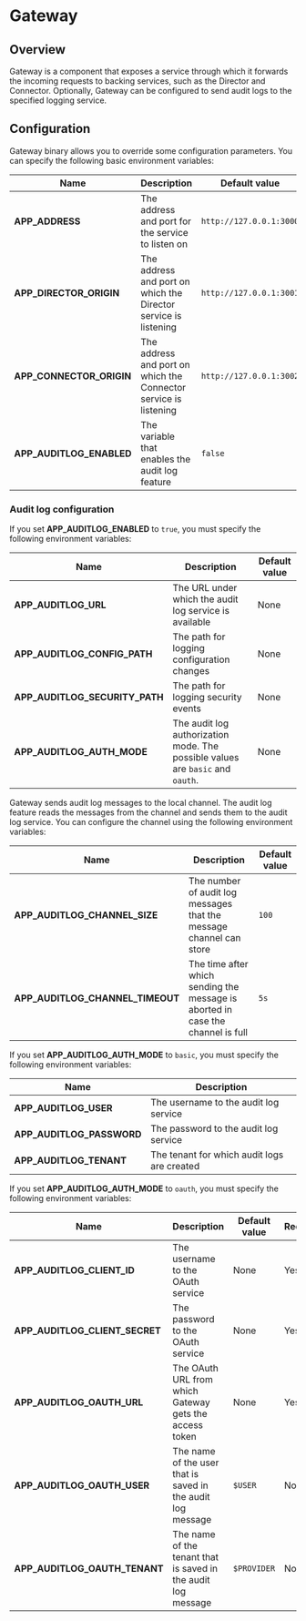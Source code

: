 # Gateway

## Overview

Gateway is a component that exposes a service through which it forwards the incoming requests to backing services, such as the Director and Connector. Optionally, Gateway can be configured to send audit logs to the specified logging service.

## Configuration

Gateway binary allows you to override some configuration parameters. You can specify the following basic environment variables:

| Name                             | Description                                                       | Default value            | 
| ---------------------------------| ----------------------------------------------------------------- | ------------------------ | 
| **APP_ADDRESS**                  | The address and port for the service to listen on                 | `http://127.0.0.1:3000`  | 
| **APP_DIRECTOR_ORIGIN**          | The address and port on which the Director service is listening   | `http://127.0.0.1:3001`  | 
| **APP_CONNECTOR_ORIGIN**         | The address and port on which the Connector service is listening  | `http://127.0.0.1:3002`  | 
| **APP_AUDITLOG_ENABLED**         | The variable that enables the audit log feature                   | `false`                  | 

### Audit log configuration

If you set **APP_AUDITLOG_ENABLED** to `true`, you must specify the following environment variables:

| Name                             | Description                                                                       |   Default value  | 
| -------------------------------- | --------------------------------------------------------------------------------- | ---------------- | 
| **APP_AUDITLOG_URL**             | The URL under which the audit log service is available                            |      None        | 
| **APP_AUDITLOG_CONFIG_PATH**     | The path for logging configuration changes                                        |      None        | 
| **APP_AUDITLOG_SECURITY_PATH**   | The path for logging security events                                              |      None        | 
| **APP_AUDITLOG_AUTH_MODE**       | The audit log authorization mode. The possible values are `basic` and `oauth`.    |      None        |  

Gateway sends audit log messages to the local channel.
The audit log feature reads the messages from the channel and sends them to the audit log service.
You can configure the channel using the following environment variables:

| Name                             | Description                                                                       |   Default value  | 
| -------------------------------- | --------------------------------------------------------------------------------- | ---------------- | 
| **APP_AUDITLOG_CHANNEL_SIZE**    | The number of audit log messages that the message channel can store               |     `100`        |  
| **APP_AUDITLOG_CHANNEL_TIMEOUT** | The time after which sending the message is aborted in case the channel is full   |     `5s`         |


If you set **APP_AUDITLOG_AUTH_MODE** to `basic`, you must specify the following environment variables:

| Name                             | Description                                                   |  
| -------------------------------- | ------------------------------------------------------------- |  
| **APP_AUDITLOG_USER**            | The username to the audit log service                         |
| **APP_AUDITLOG_PASSWORD**        | The password to the audit log service                         |
| **APP_AUDITLOG_TENANT**          | The tenant for which audit logs are created                   |

If you set **APP_AUDITLOG_AUTH_MODE** to `oauth`, you must specify the following environment variables:

| Name                              | Description                                                     |   Default value  | Required|
| --------------------------------- | --------------------------------------------------------------- |----------------- |---------|
| **APP_AUDITLOG_CLIENT_ID**        | The username to the OAuth service                               |    None          |   Yes   |
| **APP_AUDITLOG_CLIENT_SECRET**    | The password to the OAuth service                               |    None          |   Yes   |
| **APP_AUDITLOG_OAUTH_URL**        | The OAuth URL from which Gateway gets the access token          |    None          |   Yes   |
| **APP_AUDITLOG_OAUTH_USER**       | The name of the user that is saved in the audit log message     |   `$USER`        |   No    |
| **APP_AUDITLOG_OAUTH_TENANT**     | The name of the tenant that is saved in the audit log message   |   `$PROVIDER`    |   No    |
